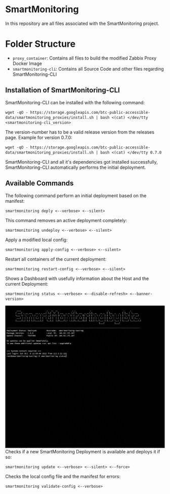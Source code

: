 # SmartMonitoring
In this repository are all files associated with the SmartMonitoring project.
# Folder Structure
- `proxy_container`: Contains all files to build the modified Zabbix Proxy Docker Image
- `smartmonitoring-cli`: Contains all Source Code and other files regarding SmartMonitoring-CLI
## Installation of SmartMonitoring-CLI
SmartMonitoring-CLI can be installed with the following command:
````
wget -qO - https://storage.googleapis.com/btc-public-accessible-data/smartmonitoring_proxies/install.sh | bash <(cat) </dev/tty <smartmonitoring-cli_version>
````
The version-number has to be a valid release version from the releases page.
Example for version 0.7.0:
````
wget -qO - https://storage.googleapis.com/btc-public-accessible-data/smartmonitoring_proxies/install.sh | bash <(cat) </dev/tty 0.7.0
````
SmartMonitoring-CLI and all it's dependencies got installed successfully, SmartMonitoring-CLI automatically performs the initial deployment.

## Available Commands
The following command perform an initial deployment based on the manifest:
````
smartmonitoring deply <--verbose> <--silent>
````
This command removes an active deployment completely:
````
smartmonitoring undeploy <--verbose> <--silent>
````
Apply a modified local config:
````
smartmonitoring apply-config <--verbose> <--silent>
````
Restart all containers of the current deployment:
````
smartmonitoring restart-config <--verbose> <--silent>
````
Shows a Dashboard with usefully information about the Host and the current Deployment:
````
smartmonitoring status <--verbose> <--disable-refresh> <--banner-version>
````
![](https://github.com/Noahnc/smartmonitoring/blob/main/asset/status-dashboard.gif)
Checks if a new SmartMonitoring Deployment is available and deploys it if so:
````
smartmonitoring update <--verbose> <--silent> <--force>
````
Checks the local config file and the manifest for errors:
````
smartmonitoring validate-config <--verbose>
````
